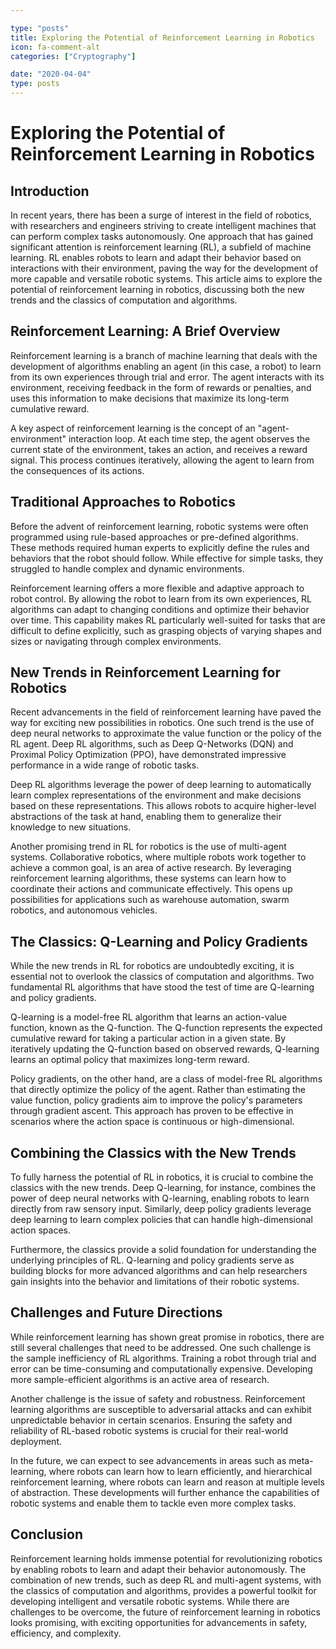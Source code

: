 ```yaml
---

type: "posts"
title: Exploring the Potential of Reinforcement Learning in Robotics
icon: fa-comment-alt
categories: ["Cryptography"]

date: "2020-04-04"
type: posts
---
```





# Exploring the Potential of Reinforcement Learning in Robotics

## Introduction

In recent years, there has been a surge of interest in the field of robotics, with researchers and engineers striving to create intelligent machines that can perform complex tasks autonomously. One approach that has gained significant attention is reinforcement learning (RL), a subfield of machine learning. RL enables robots to learn and adapt their behavior based on interactions with their environment, paving the way for the development of more capable and versatile robotic systems. This article aims to explore the potential of reinforcement learning in robotics, discussing both the new trends and the classics of computation and algorithms.

## Reinforcement Learning: A Brief Overview

Reinforcement learning is a branch of machine learning that deals with the development of algorithms enabling an agent (in this case, a robot) to learn from its own experiences through trial and error. The agent interacts with its environment, receiving feedback in the form of rewards or penalties, and uses this information to make decisions that maximize its long-term cumulative reward.

A key aspect of reinforcement learning is the concept of an "agent-environment" interaction loop. At each time step, the agent observes the current state of the environment, takes an action, and receives a reward signal. This process continues iteratively, allowing the agent to learn from the consequences of its actions.

## Traditional Approaches to Robotics

Before the advent of reinforcement learning, robotic systems were often programmed using rule-based approaches or pre-defined algorithms. These methods required human experts to explicitly define the rules and behaviors that the robot should follow. While effective for simple tasks, they struggled to handle complex and dynamic environments.

Reinforcement learning offers a more flexible and adaptive approach to robot control. By allowing the robot to learn from its own experiences, RL algorithms can adapt to changing conditions and optimize their behavior over time. This capability makes RL particularly well-suited for tasks that are difficult to define explicitly, such as grasping objects of varying shapes and sizes or navigating through complex environments.

## New Trends in Reinforcement Learning for Robotics

Recent advancements in the field of reinforcement learning have paved the way for exciting new possibilities in robotics. One such trend is the use of deep neural networks to approximate the value function or the policy of the RL agent. Deep RL algorithms, such as Deep Q-Networks (DQN) and Proximal Policy Optimization (PPO), have demonstrated impressive performance in a wide range of robotic tasks.

Deep RL algorithms leverage the power of deep learning to automatically learn complex representations of the environment and make decisions based on these representations. This allows robots to acquire higher-level abstractions of the task at hand, enabling them to generalize their knowledge to new situations.

Another promising trend in RL for robotics is the use of multi-agent systems. Collaborative robotics, where multiple robots work together to achieve a common goal, is an area of active research. By leveraging reinforcement learning algorithms, these systems can learn how to coordinate their actions and communicate effectively. This opens up possibilities for applications such as warehouse automation, swarm robotics, and autonomous vehicles.

## The Classics: Q-Learning and Policy Gradients

While the new trends in RL for robotics are undoubtedly exciting, it is essential not to overlook the classics of computation and algorithms. Two fundamental RL algorithms that have stood the test of time are Q-learning and policy gradients.

Q-learning is a model-free RL algorithm that learns an action-value function, known as the Q-function. The Q-function represents the expected cumulative reward for taking a particular action in a given state. By iteratively updating the Q-function based on observed rewards, Q-learning learns an optimal policy that maximizes long-term reward.

Policy gradients, on the other hand, are a class of model-free RL algorithms that directly optimize the policy of the agent. Rather than estimating the value function, policy gradients aim to improve the policy's parameters through gradient ascent. This approach has proven to be effective in scenarios where the action space is continuous or high-dimensional.

## Combining the Classics with the New Trends

To fully harness the potential of RL in robotics, it is crucial to combine the classics with the new trends. Deep Q-learning, for instance, combines the power of deep neural networks with Q-learning, enabling robots to learn directly from raw sensory input. Similarly, deep policy gradients leverage deep learning to learn complex policies that can handle high-dimensional action spaces.

Furthermore, the classics provide a solid foundation for understanding the underlying principles of RL. Q-learning and policy gradients serve as building blocks for more advanced algorithms and can help researchers gain insights into the behavior and limitations of their robotic systems.

## Challenges and Future Directions

While reinforcement learning has shown great promise in robotics, there are still several challenges that need to be addressed. One such challenge is the sample inefficiency of RL algorithms. Training a robot through trial and error can be time-consuming and computationally expensive. Developing more sample-efficient algorithms is an active area of research.

Another challenge is the issue of safety and robustness. Reinforcement learning algorithms are susceptible to adversarial attacks and can exhibit unpredictable behavior in certain scenarios. Ensuring the safety and reliability of RL-based robotic systems is crucial for their real-world deployment.

In the future, we can expect to see advancements in areas such as meta-learning, where robots can learn how to learn efficiently, and hierarchical reinforcement learning, where robots can learn and reason at multiple levels of abstraction. These developments will further enhance the capabilities of robotic systems and enable them to tackle even more complex tasks.

## Conclusion

Reinforcement learning holds immense potential for revolutionizing robotics by enabling robots to learn and adapt their behavior autonomously. The combination of new trends, such as deep RL and multi-agent systems, with the classics of computation and algorithms, provides a powerful toolkit for developing intelligent and versatile robotic systems. While there are challenges to be overcome, the future of reinforcement learning in robotics looks promising, with exciting opportunities for advancements in safety, efficiency, and complexity.